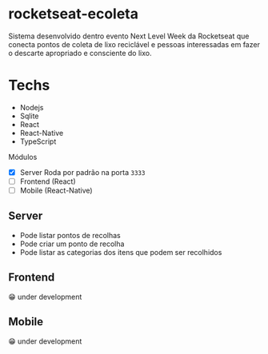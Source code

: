 # rocketseat-ecoleta

Sistema desenvolvido dentro evento Next Level Week da Rocketseat que conecta pontos de coleta de lixo reciclável e pessoas interessadas em fazer o descarte apropriado e consciente do lixo.

# Techs

  - Nodejs
  - Sqlite
  - React
  - React-Native
  - TypeScript

Módulos
  - [x] Server
     Roda por padrão na porta `3333`
  - [ ] Frontend (React)
  - [ ] Mobile (React-Native)
  
## Server

  - Pode listar pontos de recolhas
  - Pode criar um ponto de recolha
  - Pode listar as categorias dos itens que podem ser recolhidos
  
## Frontend

  😁 under development
  
  
## Mobile

  😁 under development
